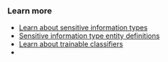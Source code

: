 



### Learn more

- [Learn about sensitive information types](/purview/sit-sensitive-information-type-learn-about)
- [Sensitive information type entity definitions](/purview/sit-sensitive-information-type-entity-definitions)
- [Learn about trainable classifiers](/purview/trainable-classifiers-learn-about)
- 
